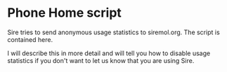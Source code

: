 # Phone Home script

Sire tries to send anonymous usage statistics to siremol.org.
The script is contained here.

I will describe this in more detail and will tell you how
to disable usage statistics if you don't want to let us know
that you are using Sire.

